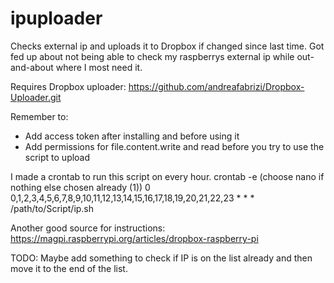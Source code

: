 # ipuploader
Checks external ip and uploads it to Dropbox if changed since last time.
Got fed up about not being able to check my raspberrys external ip while out-and-about where I most need it.

Requires Dropbox uploader:
https://github.com/andreafabrizi/Dropbox-Uploader.git

Remember to: 
- Add access token after installing and before using it
- Add permissions for file.content.write and read before you try to use the script to upload

I made a crontab to run this script on every hour. 
crontab -e
(choose nano if nothing else chosen already (1))
0 0,1,2,3,4,5,6,7,8,9,10,11,12,13,14,15,16,17,18,19,20,21,22,23 * * * /path/to/Script/ip.sh

Another good source for instructions: https://magpi.raspberrypi.org/articles/dropbox-raspberry-pi

TODO:
Maybe add something to check if IP is on the list already and then move it to the end of the list.
